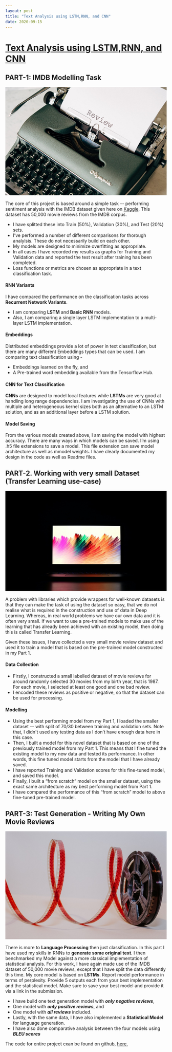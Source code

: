 ```yaml
---
layout: post
title: "Text Analysis using LSTM,RNN, and CNN"
date: 2020-09-15
---
```


# [Text Analysis using LSTM,RNN, and CNN](https://github.com/yvrjsharma/RNN)

## PART-1: IMDB Modelling Task 
![](/images/markus-winkler--fRAIQHKcc0-unsplash.jpg)

The core of this project is based around a simple task -- performing sentiment analysis with the IMDB dataset given here on [Kaggle](https://www.kaggle.com/lakshmi25npathi/imdb-dataset-of-50k-movie-reviews). This dataset has 50,000 movie reviews from the IMDB corpus. 
- I have splitted these into Train (50%), Validation (30%), and Test (20%) sets.
- I’ve performed a number of different comparisons for thorough analylsis. These do not necessarily build on each other. 
- My models are designed to minimize overfitting as appropriate.
- In all cases I have recorded my results as graphs for Training and Validation data and reported the test result after training has been completed. 
- Loss functions or metrics are chosen as appropriate in a text classification task. 

#### RNN Variants
I have compared the performance on the classification tasks across **Recurrent Network Variants**. 
- I am comparing **LSTM** and **Basic RNN** models. 
- Also, I am comparing a single layer LSTM implementation to a multi-layer LSTM implementation. 

#### Embeddings 
Distributed embeddings provide a lot of power in text classification, but there are many different Embeddings types that can be used. I am comparing text classification using -
- Embeddings learned on the fly, and 
- A Pre-trained word embedding available from the Tensorflow Hub. 

#### CNN for Text Classification
**CNNs** are designed to model local features while **LSTMs** are very good at handling long range dependencies. I am investigating the use of CNNs with multiple and heterogeneous kernel sizes both as an alternative to an LSTM solution, and as an additional layer before a LSTM solution. 

#### Model Saving
From the various models created above, I am saving the model with highest accuracy. There are many ways in which models can be saved. I’m using .h5 file extensions to save a model. This file extension can save model architecture as well as mmodel weights. I have clearly documented my design in the code as well as Readme files. 

## PART-2. Working with very small Dataset (Transfer Learning use-case)
![](/images/dawit-sCKjl0AyO-4-unsplash.jpg)

A problem with libraries which provide wrappers for well-known datasets is that they can make the task of using the dataset so easy, that we do not realise what is required in the construction and use of data in Deep Learning. Whereas, in real world problems we have our own data and it is often very small. If we want to use a pre-trained models to make use of the learning that has already been achieved with an existing model, then doing this is called Transfer Learning. 

Given these issues, I have collected a very small movie review dataset and used it to train a model that is based on the pre-trained model constructed in my Part 1. 

#### Data Collection
- Firstly, I constructed a small labelled dataset of movie reviews for around randomly selected 30 movies from my birth year, that is 1987. For each movie, I selected at least one good and one bad review. 
- I encoded these reviews as positive or negative, so that the dataset can be used for processing. 

#### Modelling 
- Using the best performing model from my Part 1, I loaded the smaller dataset -- with split of 70/30 between training and validation sets. Note that, I didn't used any testing data as I don’t have enough data here in this case. 
- Then, I built a model for this novel dataset that is based on one of the previously trained model from my Part 1. This means that I fine tuned the existing model to my new data and tested its performance. In other words, this fine tuned model starts from the model that I have already saved. 
- I have reported Training and Validation scores for this fine-tuned model, and saved this model.
- Finally, I built a “from scratch” model on the smaller dataset, using the exact same architecture as my best performing model from Part 1. 
- I have compared the performance of this “from scratch” model to above fine-tuned pre-trained model.

## PART-3: Test Generation - Writing My Own Movie Reviews

![](/images/denise-jans-tV80374iytg-unsplash.jpg)

There is more to **Language Processing** then just classification. In this part I have used my skills in RNNs to **generate some original text**. I then benchmarked my Model against a more classical implementation of statistical analysis. For this work, I have again made use of the IMDB dataset of 50,000 movie reviews, except that I have split the data differently this time. My core model is based on **LSTMs**. 
Report model performance in terms of perplexity. Provide 5 outputs each from your best implementation and the statistical model. Make sure to save your best model and provide it via a link in the submission. 

- I have build one text generation model with _**only negative reviews**_, 
- One model with _**only positive reviews**_, and 
- One model with _**all reviews**_ included. 
- Lastly, with the same data, I have also implemented a **Statistical Model** for language generation.
- I have also done  comparative analysis between the four models using _**BLEU scores**_

The code for entire project cxan be found on github, [here.](https://github.com/yvrjsharma/RNN)
